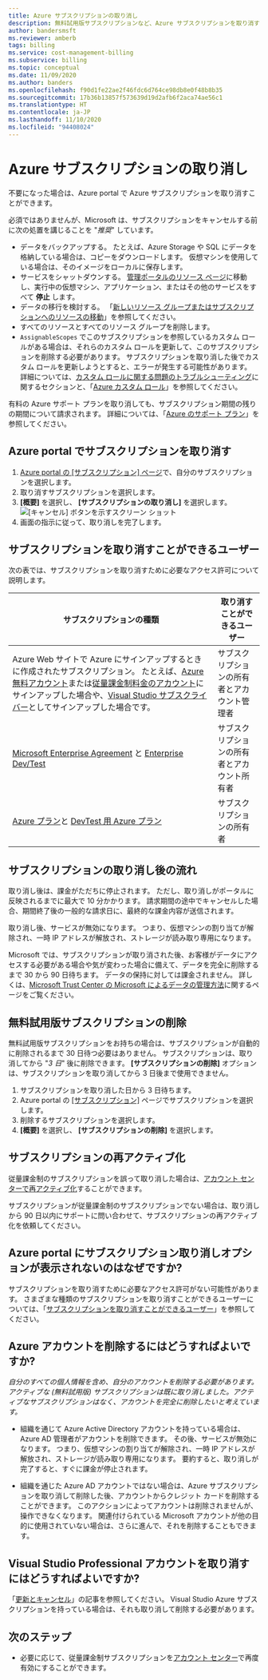 ```yaml
---
title: Azure サブスクリプションの取り消し
description: 無料試用版サブスクリプションなど、Azure サブスクリプションを取り消す方法について説明します
author: bandersmsft
ms.reviewer: amberb
tags: billing
ms.service: cost-management-billing
ms.subservice: billing
ms.topic: conceptual
ms.date: 11/09/2020
ms.author: banders
ms.openlocfilehash: f90d1fe22ae2f46fdc6d764ce98db8e0f48b8b35
ms.sourcegitcommit: 17b36b13857f573639d19d2afb6f2aca74ae56c1
ms.translationtype: HT
ms.contentlocale: ja-JP
ms.lasthandoff: 11/10/2020
ms.locfileid: "94408024"
---
```

# <a name="cancel-your-azure-subscription"></a>Azure サブスクリプションの取り消し

不要になった場合は、Azure portal で Azure サブスクリプションを取り消すことができます。

必須ではありませんが、Microsoft は、サブスクリプションをキャンセルする前に次の処置を講じることを "*推奨*" しています。

* データをバックアップする。 たとえば、Azure Storage や SQL にデータを格納している場合は、コピーをダウンロードします。 仮想マシンを使用している場合は、そのイメージをローカルに保存します。
* サービスをシャットダウンする。 [管理ポータルのリソース ページ](https://ms.portal.azure.com/?flight=1#blade/HubsExtension/Resources/resourceType/Microsoft.Resources%2Fresources)に移動し、実行中の仮想マシン、アプリケーション、またはその他のサービスをすべて **停止** します。
* データの移行を検討する。 「[新しいリソース グループまたはサブスクリプションへのリソースの移動](../../azure-resource-manager/management/move-resource-group-and-subscription.md)」を参照してください。
* すべてのリソースとすべてのリソース グループを削除します。
* `AssignableScopes` でこのサブスクリプションを参照しているカスタム ロールがある場合は、それらのカスタム ロールを更新して、このサブスクリプションを削除する必要があります。 サブスクリプションを取り消した後でカスタム ロールを更新しようとすると、エラーが発生する可能性があります。 詳細については、[カスタム ロールに関する問題のトラブルシューティング](../../role-based-access-control/troubleshooting.md#problems-with-custom-roles)に関するセクションと、「[Azure カスタム ロール](../../role-based-access-control/custom-roles.md)」を参照してください。

有料の Azure サポート プランを取り消しても、サブスクリプション期間の残りの期間について請求されます。 詳細については、「[Azure のサポート プラン](https://azure.microsoft.com/support/plans/)」を参照してください。

## <a name="cancel-subscription-in-the-azure-portal"></a>Azure portal でサブスクリプションを取り消す

1. [Azure portal の [サブスクリプション] ページ](https://portal.azure.com/#blade/Microsoft_Azure_Billing/SubscriptionsBlade)で、自分のサブスクリプションを選択します。
1. 取り消すサブスクリプションを選択します。
1. **[概要]** を選択し、 **[サブスクリプションの取り消し]** を選択します。
    ![[キャンセル] ボタンを示すスクリーン ショット](./media/cancel-azure-subscription/cancel_ibiza.png)
1. 画面の指示に従って、取り消しを完了します。

## <a name="who-can-cancel-a-subscription"></a>サブスクリプションを取り消すことができるユーザー

次の表では、サブスクリプションを取り消すために必要なアクセス許可について説明します。

|サブスクリプションの種類     |取り消すことができるユーザー  |
|---------|---------|
|Azure Web サイトで Azure にサインアップするときに作成されたサブスクリプション。 たとえば、[Azure 無料アカウント](https://azure.microsoft.com/offers/ms-azr-0044p/)または[従量課金制料金のアカウント](https://azure.microsoft.com/offers/ms-azr-0003p/)にサインアップした場合や、[Visual Studio サブスクライバー](https://azure.microsoft.com/pricing/member-offers/credit-for-visual-studio-subscribers/)としてサインアップした場合です。 |  サブスクリプションの所有者とアカウント管理者  |
|[Microsoft Enterprise Agreement](https://azure.microsoft.com/pricing/enterprise-agreement/) と [Enterprise Dev/Test](https://azure.microsoft.com/offers/ms-azr-0148p/)     |  サブスクリプションの所有者とアカウント所有者       |
|[Azure プラン](https://azure.microsoft.com/offers/ms-azr-0017g/)と [DevTest 用 Azure プラン](https://azure.microsoft.com/offers/ms-azr-0148g/)     |  サブスクリプションの所有者      |

## <a name="what-happens-after-i-cancel-my-subscription"></a>サブスクリプションの取り消し後の流れ

取り消し後は、課金がただちに停止されます。 ただし、取り消しがポータルに反映されるまでに最大で 10 分かかります。 請求期間の途中でキャンセルした場合、期間終了後の一般的な請求日に、最終的な課金内容が送信されます。

取り消し後、サービスが無効になります。 つまり、仮想マシンの割り当てが解除され、一時 IP アドレスが解放され、ストレージが読み取り専用になります。

Microsoft では、サブスクリプションが取り消された後、お客様がデータにアクセスする必要がある場合や気が変わった場合に備えて、データを完全に削除するまで 30 から 90 日待ちます。 データの保持に対しては課金されません。 詳しくは、[Microsoft Trust Center の Microsoft によるデータの管理方法](https://go.microsoft.com/fwLink/p/?LinkID=822930&clcid=0x409)に関するページをご覧ください。

## <a name="delete-free-trial-subscription"></a>無料試用版サブスクリプションの削除

無料試用版サブスクリプションをお持ちの場合は、サブスクリプションが自動的に削除されるまで 30 日待つ必要はありません。 サブスクリプションは、取り消してから "*3 日*" 後に削除できます。 **[サブスクリプションの削除]** オプションは、サブスクリプションを取り消してから 3 日後まで使用できません。

1. サブスクリプションを取り消した日から 3 日待ちます。
1. Azure portal の [[サブスクリプション]](https://portal.azure.com/#blade/Microsoft_Azure_Billing/SubscriptionsBlade) ページでサブスクリプションを選択します。
1. 削除するサブスクリプションを選択します。
1. **[概要]** を選択し、 **[サブスクリプションの削除]** を選択します。

## <a name="reactivate-subscription"></a>サブスクリプションの再アクティブ化

従量課金制のサブスクリプションを誤って取り消した場合は、[アカウント センターで再アクティブ化](subscription-disabled.md)することができます。

サブスクリプションが従量課金制のサブスクリプションでない場合は、取り消しから 90 日以内にサポートに問い合わせて、サブスクリプションの再アクティブ化を依頼してください。

## <a name="why-dont-i-see-the-cancel-subscription-option-on-the-azure-portal"></a>Azure portal にサブスクリプション取り消しオプションが表示されないのはなぜですか? 

サブスクリプションを取り消すために必要なアクセス許可がない可能性があります。 さまざまな種類のサブスクリプションを取り消すことができるユーザーについては、「[サブスクリプションを取り消すことができるユーザー](https://docs.microsoft.com/azure/cost-management-billing/manage/cancel-azure-subscription#who-can-cancel-a-subscription)」を参照してください。

## <a name="how-do-i-delete-my-azure-account"></a>Azure アカウントを削除するにはどうすればよいですか?

*自分のすべての個人情報を含め、自分のアカウントを削除する必要があります。アクティブな (無料試用版) サブスクリプションは既に取り消しました。アクティブなサブスクリプションはなく、アカウントを完全に削除したいと考えています。*

* 組織を通じて Azure Active Directory アカウントを持っている場合は、Azure AD 管理者がアカウントを削除できます。 その後、サービスが無効になります。 つまり、仮想マシンの割り当てが解除され、一時 IP アドレスが解放され、ストレージが読み取り専用になります。 要約すると、取り消しが完了すると、すぐに課金が停止されます。

* 組織を通じた Azure AD アカウントではない場合は、Azure サブスクリプションを取り消して削除した後、アカウントからクレジット カードを削除することができます。 このアクションによってアカウントは削除されませんが、操作できなくなります。 関連付けられている Microsoft アカウントが他の目的に使用されていない場合は、さらに進んで、それを削除することもできます。

## <a name="how-do-i-cancel-a-visual-studio-professional-account"></a>Visual Studio Professional アカウントを取り消すにはどうすればよいですか?

「[更新とキャンセル](https://docs.microsoft.com/visualstudio/subscriptions/faq/admin/renewal-cancellation)」の記事を参照してください。 Visual Studio Azure サブスクリプションを持っている場合は、それも取り消して削除する必要があります。

## <a name="next-steps"></a>次のステップ

- 必要に応じて、従量課金制サブスクリプションを[アカウント センター](subscription-disabled.md)で再度有効にすることができます。

